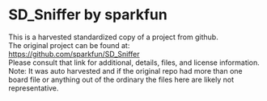 
# SD_Sniffer by sparkfun  
This is a harvested standardized copy of a project from github.  
The original project can be found at:  
https://github.com/sparkfun/SD_Sniffer  
Please consult that link for additional, details, files, and license information.  
Note: It was auto harvested and if the original repo had more than one board file or anything out of the ordinary the files here are likely not representative.  
    